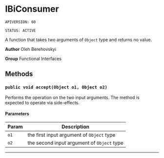 # IBiConsumer

`APIVERSION: 60`

`STATUS: ACTIVE`

A function that takes two arguments of `Object` type and returns no value.


**Author** Oleh Berehovskyi


**Group** Functional Interfaces

## Methods
### `public void accept(Object o1, Object o2)`

Performs the operation on the two input arguments. The method is expected to operate via side-effects.

#### Parameters

|Param|Description|
|---|---|
|`o1`|the first input argument of `Object` type|
|`o2`|the second input argument of `Object` type|

---
